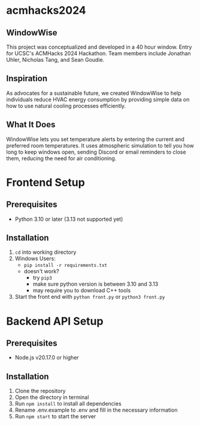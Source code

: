 # acmhacks2024

## WindowWise
This project was conceptualized and developed in a 40 hour window.
Entry for UCSC's ACMHacks 2024 Hackathon.
Team members include Jonathan Uhler, Nicholas Tang, and Sean Goudie.

## Inspiration
As advocates for a sustainable future, we created WindowWise to help individuals reduce HVAC energy consumption by providing simple data on how to use natural cooling processes efficiently.

## What It Does
WindowWise lets you set temperature alerts by entering the current and preferred room temperatures. It uses atmospheric simulation to tell you how long to keep windows open, sending Discord or email reminders to close them, reducing the need for air conditioning.

# Frontend Setup

## Prerequisites

-    Python 3.10 or later (3.13 not supported yet)

## Installation

1. `cd` into working directory
2. Windows Users:
     - `pip install -r requirements.txt`
     - doesn't work?
          - try `pip3`
          - make sure python version is between 3.10 and 3.13
          - may require you to download C++ tools
3. Start the front end with `python front.py` or `python3 front.py`

# Backend API Setup

## Prerequisites

-   Node.js v20.17.0 or higher

## Installation

1. Clone the repository
2. Open the directory in terminal
3. Run `npm install` to install all dependencies
4. Rename .env.example to .env and fill in the necessary information
5. Run `npm start` to start the server
